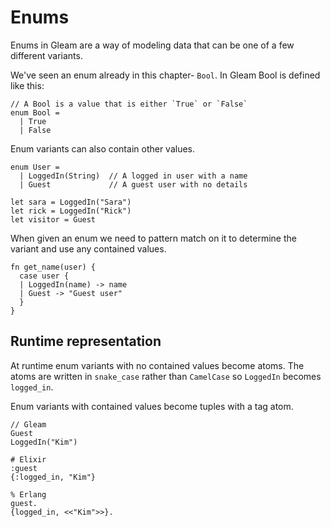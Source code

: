 # Enums

Enums in Gleam are a way of modeling data that can be one of a few different
variants.

We've seen an enum already in this chapter- `Bool`. In Gleam Bool is defined
like this:

```
// A Bool is a value that is either `True` or `False`
enum Bool =
  | True
  | False
```

Enum variants can also contain other values.

```
enum User =
  | LoggedIn(String)  // A logged in user with a name
  | Guest             // A guest user with no details
```

```
let sara = LoggedIn("Sara")
let rick = LoggedIn("Rick")
let visitor = Guest
```

When given an enum we need to pattern match on it to determine the variant and
use any contained values.

```
fn get_name(user) {
  case user {
  | LoggedIn(name) -> name
  | Guest -> "Guest user"
  }
}
```

## Runtime representation

At runtime enum variants with no contained values become atoms. The atoms are
written in `snake_case` rather than `CamelCase` so `LoggedIn` becomes
`logged_in`.

Enum variants with contained values become tuples with a tag atom.

```
// Gleam
Guest
LoggedIn("Kim")
```
```
# Elixir
:guest
{:logged_in, "Kim"}
```
```
% Erlang
guest.
{logged_in, <<"Kim">>}.
```
